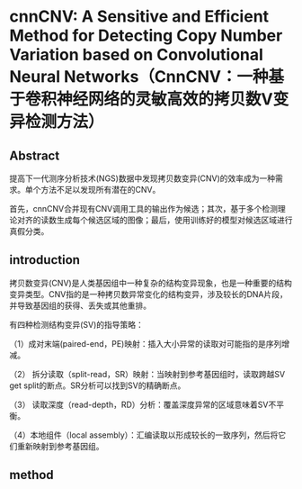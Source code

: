 # cnnCNV: A Sensitive and Efficient Method for Detecting Copy Number Variation based on Convolutional Neural Networks（CnnCNV：一种基于卷积神经网络的灵敏高效的拷贝数V变异检测方法）
## Abstract

提高下一代测序分析技术(NGS)数据中发现拷贝数变异(CNV)的效率成为一种需求。单个方法不足以发现所有潜在的CNV。

首先，cnnCNV合并现有CNV调用工具的输出作为候选；其次，基于多个检测理论对齐的读数生成每个候选区域的图像；最后，使用训练好的模型对候选区域进行真假分类。

## introduction

拷贝数变异(CNV)是人类基因组中一种复杂的结构变异现象，也是一种重要的结构变异类型。CNV指的是一种拷贝数异常变化的结构变异，涉及较长的DNA片段，并导致基因组的获得、丢失或其他重排。

有四种检测结构变异(SV)的指导策略：

（1）成对末端(paired-end，PE)映射：插入大小异常的读取对可能指的是序列增减。

（2） 拆分读取（split-read，SR）映射：当映射到参考基因组时，读取跨越SV get split的断点。SR分析可以找到SV的精确断点。

（3） 读取深度（read-depth，RD）分析：覆盖深度异常的区域意味着SV不平衡。

（4）本地组件（local assembly）：汇编读取以形成较长的一致序列，然后将它们重新映射到参考基因组。

## method

